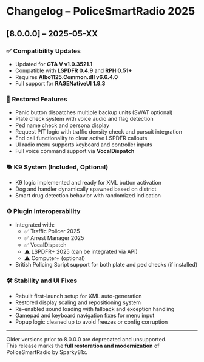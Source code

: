 # Changelog – PoliceSmartRadio 2025

## [8.0.0.0] – 2025-05-XX

### ✅ Compatibility Updates
- Updated for **GTA V v1.0.3521.1**
- Compatible with **LSPDFR 0.4.9** and **RPH 0.51+**
- Requires **Albo1125.Common.dll v6.6.4.0**
- Full support for **RAGENativeUI 1.9.3**

### 🧠 Restored Features
- Panic button dispatches multiple backup units (SWAT optional)
- Plate check system with voice audio and flag detection
- Ped name check and persona display
- Request PIT logic with traffic density check and pursuit integration
- End call functionality to clear active LSPDFR callouts
- UI radio menu supports keyboard and controller inputs
- Full voice command support via **VocalDispatch**

### 🐕 K9 System (Included, Optional)
- K9 logic implemented and ready for XML button activation
- Dog and handler dynamically spawned based on district
- Smart drug detection behavior with randomized indication

### ⚙️ Plugin Interoperability
- Integrated with:
  - ✅ Traffic Policer 2025
  - ✅ Arrest Manager 2025
  - ✅ VocalDispatch
  - ⚠️ LSPDFR+ 2025 (can be integrated via API)
  - ⚠️ Computer+ (optional)
- British Policing Script support for both plate and ped checks (if installed)

### 🛠 Stability and UI Fixes
- Rebuilt first-launch setup for XML auto-generation
- Restored display scaling and repositioning system
- Re-enabled sound loading with fallback and exception handling
- Gamepad and keyboard navigation fixes for menu input
- Popup logic cleaned up to avoid freezes or config corruption

---

Older versions prior to 8.0.0.0 are deprecated and unsupported.  
This release marks the **full restoration and modernization** of PoliceSmartRadio by Sparky81x.
